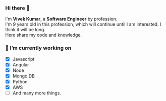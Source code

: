 ### Hi there 👋
I'm **Vivek Kumar**, a **Software Engineer** by profession.  
I'm 9 years old in this profession, which will continue until I am interested. I think it will be long.  
Here share my code and knowledge.

### 🔭 I’m currently working on
- [x] Javascript
- [x] Angular
- [x] Node
- [x] Mongo DB
- [x] Python
- [x] AWS 
- [ ] And many more things.

<!---### 📫 How to reach me
- Email: viv1g3pta@gmail.com
- Skype: viv1g3pta
- Mobile: 9717165774 --->
